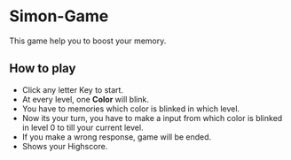 # Simon-Game
This game help you to boost your memory.

## How to play

* Click any letter Key to start.
* At every level, one <b>Color</b> will blink.
* You have to memories which color is blinked in which level.
* Now its your turn, you have to make a input from which color is blinked in level 0 to till your current level.
* If you make a wrong response, game will be ended.
* Shows your Highscore.
